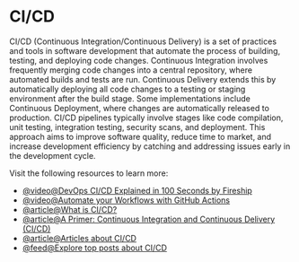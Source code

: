 # CI/CD

CI/CD (Continuous Integration/Continuous Delivery) is a set of practices and tools in software development that automate the process of building, testing, and deploying code changes. Continuous Integration involves frequently merging code changes into a central repository, where automated builds and tests are run. Continuous Delivery extends this by automatically deploying all code changes to a testing or staging environment after the build stage. Some implementations include Continuous Deployment, where changes are automatically released to production. CI/CD pipelines typically involve stages like code compilation, unit testing, integration testing, security scans, and deployment. This approach aims to improve software quality, reduce time to market, and increase development efficiency by catching and addressing issues early in the development cycle.

Visit the following resources to learn more:

- [@video@DevOps CI/CD Explained in 100 Seconds by Fireship](https://www.youtube.com/watch?v=scEDHsr3APg)
- [@video@Automate your Workflows with GitHub Actions](https://www.youtube.com/watch?v=nyKZTKQS_EQ)
- [@article@What is CI/CD?](https://about.gitlab.com/topics/ci-cd/)
- [@article@A Primer: Continuous Integration and Continuous Delivery (CI/CD)](https://thenewstack.io/a-primer-continuous-integration-and-continuous-delivery-ci-cd/)
- [@article@Articles about CI/CD](https://thenewstack.io/category/ci-cd/)
- [@feed@Explore top posts about CI/CD](https://app.daily.dev/tags/cicd?ref=roadmapsh)
